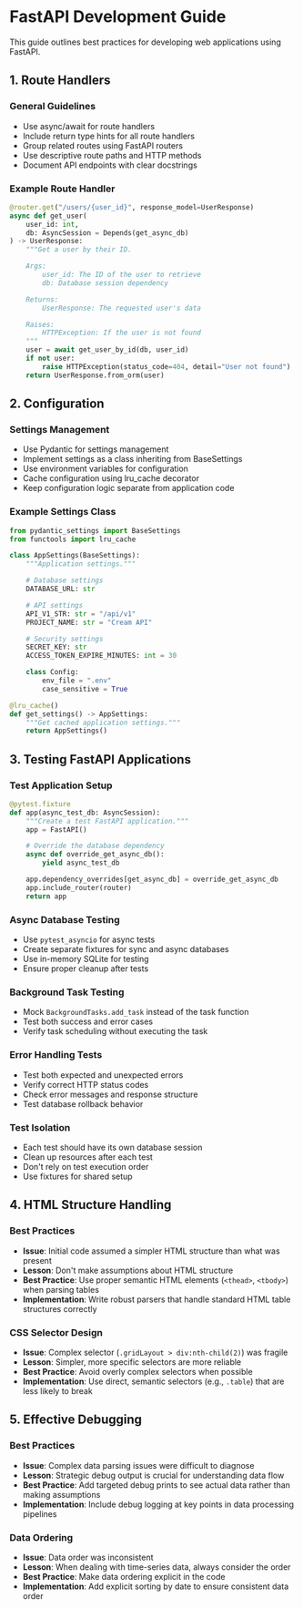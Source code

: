 # FastAPI Development Guide

This guide outlines best practices for developing web applications using FastAPI.

## 1. Route Handlers

### General Guidelines
- Use async/await for route handlers
- Include return type hints for all route handlers
- Group related routes using FastAPI routers
- Use descriptive route paths and HTTP methods
- Document API endpoints with clear docstrings

### Example Route Handler
```python
@router.get("/users/{user_id}", response_model=UserResponse)
async def get_user(
    user_id: int,
    db: AsyncSession = Depends(get_async_db)
) -> UserResponse:
    """Get a user by their ID.

    Args:
        user_id: The ID of the user to retrieve
        db: Database session dependency

    Returns:
        UserResponse: The requested user's data

    Raises:
        HTTPException: If the user is not found
    """
    user = await get_user_by_id(db, user_id)
    if not user:
        raise HTTPException(status_code=404, detail="User not found")
    return UserResponse.from_orm(user)
```

## 2. Configuration

### Settings Management
- Use Pydantic for settings management
- Implement settings as a class inheriting from BaseSettings
- Use environment variables for configuration
- Cache configuration using lru_cache decorator
- Keep configuration logic separate from application code

### Example Settings Class
```python
from pydantic_settings import BaseSettings
from functools import lru_cache

class AppSettings(BaseSettings):
    """Application settings."""

    # Database settings
    DATABASE_URL: str

    # API settings
    API_V1_STR: str = "/api/v1"
    PROJECT_NAME: str = "Cream API"

    # Security settings
    SECRET_KEY: str
    ACCESS_TOKEN_EXPIRE_MINUTES: int = 30

    class Config:
        env_file = ".env"
        case_sensitive = True

@lru_cache()
def get_settings() -> AppSettings:
    """Get cached application settings."""
    return AppSettings()
```

## 3. Testing FastAPI Applications

### Test Application Setup
```python
@pytest.fixture
def app(async_test_db: AsyncSession):
    """Create a test FastAPI application."""
    app = FastAPI()

    # Override the database dependency
    async def override_get_async_db():
        yield async_test_db

    app.dependency_overrides[get_async_db] = override_get_async_db
    app.include_router(router)
    return app
```

### Async Database Testing
- Use `pytest_asyncio` for async tests
- Create separate fixtures for sync and async databases
- Use in-memory SQLite for testing
- Ensure proper cleanup after tests

### Background Task Testing
- Mock `BackgroundTasks.add_task` instead of the task function
- Test both success and error cases
- Verify task scheduling without executing the task

### Error Handling Tests
- Test both expected and unexpected errors
- Verify correct HTTP status codes
- Check error messages and response structure
- Test database rollback behavior

### Test Isolation
- Each test should have its own database session
- Clean up resources after each test
- Don't rely on test execution order
- Use fixtures for shared setup

## 4. HTML Structure Handling

### Best Practices
- **Issue**: Initial code assumed a simpler HTML structure than what was present
- **Lesson**: Don't make assumptions about HTML structure
- **Best Practice**: Use proper semantic HTML elements (`<thead>`, `<tbody>`) when parsing tables
- **Implementation**: Write robust parsers that handle standard HTML table structures correctly

### CSS Selector Design
- **Issue**: Complex selector (`.gridLayout > div:nth-child(2)`) was fragile
- **Lesson**: Simpler, more specific selectors are more reliable
- **Best Practice**: Avoid overly complex selectors when possible
- **Implementation**: Use direct, semantic selectors (e.g., `.table`) that are less likely to break

## 5. Effective Debugging

### Best Practices
- **Issue**: Complex data parsing issues were difficult to diagnose
- **Lesson**: Strategic debug output is crucial for understanding data flow
- **Best Practice**: Add targeted debug prints to see actual data rather than making assumptions
- **Implementation**: Include debug logging at key points in data processing pipelines

### Data Ordering
- **Issue**: Data order was inconsistent
- **Lesson**: When dealing with time-series data, always consider the order
- **Best Practice**: Make data ordering explicit in the code
- **Implementation**: Add explicit sorting by date to ensure consistent data order
